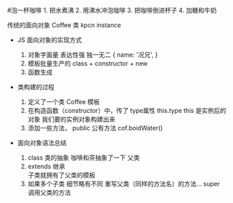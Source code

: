 #泡一杯咖啡
    1. 把水煮沸
    2. 用沸水冲泡咖啡
    3. 把咖啡倒进杯子
    4. 加糖和牛奶

传统的面向对象
Coffee 类
kpcn instance

- JS 面向对象的实现方式
    1. 对象字面量 表达性强 独一无二
        {
            name: '况兄',
        }
    2. 模板批量生产的
        class  +  constructor  +  new
    3. 函数生成

- 类构建的过程
    1. 定义了一个类 Coffee 模板
    2. 在构造函数（constructor）中，传了
        type属性
        this.type this 是实例后的对象 
        我们要的实例对象构建出来
    3. 添加一些方法， public 公有方法
        cof.boidWater()

- 面向对象语法总结
    1. class 类的抽象 咖啡和茶抽象了一下 父类
    2. extends 继承  
        子类就拥有了父类的模板
    3. 如果多个子类 细节略有不同
        重写父类（同样的方法名）的方法...
        super 调用父类的方法
